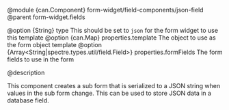 
@module {can.Component} form-widget/field-components/json-field <json-field />
@parent form-widget.fields

@option {String} type This should be set to `json` for the form widget to use this template
@option {can.Map} properties.template The object to use as the form object template
@option {Array<String|spectre.types.util/field.Field>} properties.formFields The form fields to use in the form

@description

This component creates a sub form that is serialized to a JSON string when values in the sub form change. This can be used to store JSON data in a database field.
